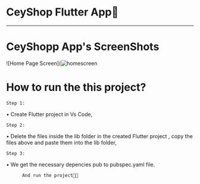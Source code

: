 # CeyShop Flutter App🩵

----------------------------------------------------------------------------------------------------------------

# CeyShopp App's ScreenShots
![Home Page Screen](![homescreen](https://github.com/ceydaucdirhem/ceyshopapp/assets/80065036/a73c190e-3d56-4ac8-a5f4-485a8dc538f9)


# How to run the this project?
    Step 1:
•	Create Flutter project in Vs Code,

    Step 2:
•	Delete the files inside the lib folder in the created Flutter project , copy the files above and paste them into the lib folder,

    Step 3:
•	We get the necessary depencies pub to pubspec.yaml file.

          And run the project🫶🏼








